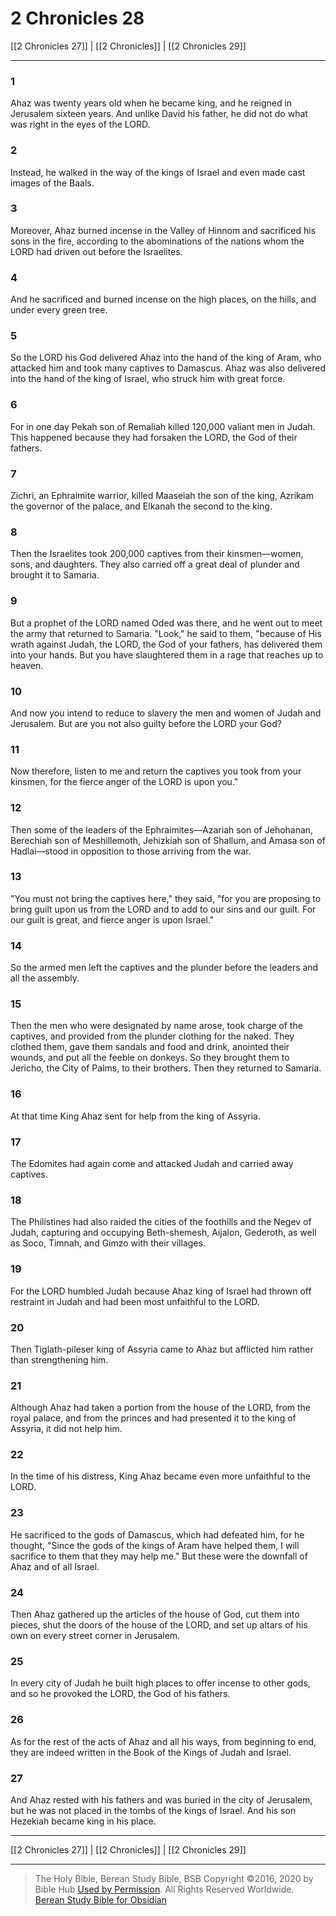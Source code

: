 # 2 Chronicles 28

[[2 Chronicles 27]] | [[2 Chronicles]] | [[2 Chronicles 29]]

---

### 1
Ahaz was twenty years old when he became king, and he reigned in Jerusalem sixteen years. And unlike David his father, he did not do what was right in the eyes of the LORD.

### 2
Instead, he walked in the way of the kings of Israel and even made cast images of the Baals.

### 3
Moreover, Ahaz burned incense in the Valley of Hinnom and sacrificed his sons in the fire, according to the abominations of the nations whom the LORD had driven out before the Israelites.

### 4
And he sacrificed and burned incense on the high places, on the hills, and under every green tree.

### 5
So the LORD his God delivered Ahaz into the hand of the king of Aram, who attacked him and took many captives to Damascus. Ahaz was also delivered into the hand of the king of Israel, who struck him with great force.

### 6
For in one day Pekah son of Remaliah killed 120,000 valiant men in Judah. This happened because they had forsaken the LORD, the God of their fathers.

### 7
Zichri, an Ephraimite warrior, killed Maaseiah the son of the king, Azrikam the governor of the palace, and Elkanah the second to the king.

### 8
Then the Israelites took 200,000 captives from their kinsmen—women, sons, and daughters. They also carried off a great deal of plunder and brought it to Samaria.

### 9
But a prophet of the LORD named Oded was there, and he went out to meet the army that returned to Samaria. "Look," he said to them, "because of His wrath against Judah, the LORD, the God of your fathers, has delivered them into your hands. But you have slaughtered them in a rage that reaches up to heaven.

### 10
And now you intend to reduce to slavery the men and women of Judah and Jerusalem. But are you not also guilty before the LORD your God?

### 11
Now therefore, listen to me and return the captives you took from your kinsmen, for the fierce anger of the LORD is upon you."

### 12
Then some of the leaders of the Ephraimites—Azariah son of Jehohanan, Berechiah son of Meshillemoth, Jehizkiah son of Shallum, and Amasa son of Hadlai—stood in opposition to those arriving from the war.

### 13
"You must not bring the captives here," they said, "for you are proposing to bring guilt upon us from the LORD and to add to our sins and our guilt. For our guilt is great, and fierce anger is upon Israel."

### 14
So the armed men left the captives and the plunder before the leaders and all the assembly.

### 15
Then the men who were designated by name arose, took charge of the captives, and provided from the plunder clothing for the naked. They clothed them, gave them sandals and food and drink, anointed their wounds, and put all the feeble on donkeys. So they brought them to Jericho, the City of Palms, to their brothers. Then they returned to Samaria.

### 16
At that time King Ahaz sent for help from the king of Assyria.

### 17
The Edomites had again come and attacked Judah and carried away captives.

### 18
The Philistines had also raided the cities of the foothills and the Negev of Judah, capturing and occupying Beth-shemesh, Aijalon, Gederoth, as well as Soco, Timnah, and Gimzo with their villages.

### 19
For the LORD humbled Judah because Ahaz king of Israel had thrown off restraint in Judah and had been most unfaithful to the LORD.

### 20
Then Tiglath-pileser king of Assyria came to Ahaz but afflicted him rather than strengthening him.

### 21
Although Ahaz had taken a portion from the house of the LORD, from the royal palace, and from the princes and had presented it to the king of Assyria, it did not help him.

### 22
In the time of his distress, King Ahaz became even more unfaithful to the LORD.

### 23
He sacrificed to the gods of Damascus, which had defeated him, for he thought, "Since the gods of the kings of Aram have helped them, I will sacrifice to them that they may help me." But these were the downfall of Ahaz and of all Israel.

### 24
Then Ahaz gathered up the articles of the house of God, cut them into pieces, shut the doors of the house of the LORD, and set up altars of his own on every street corner in Jerusalem.

### 25
In every city of Judah he built high places to offer incense to other gods, and so he provoked the LORD, the God of his fathers.

### 26
As for the rest of the acts of Ahaz and all his ways, from beginning to end, they are indeed written in the Book of the Kings of Judah and Israel.

### 27
And Ahaz rested with his fathers and was buried in the city of Jerusalem, but he was not placed in the tombs of the kings of Israel. And his son Hezekiah became king in his place.

---

[[2 Chronicles 27]] | [[2 Chronicles]] | [[2 Chronicles 29]]

---

> The Holy Bible, Berean Study Bible, BSB
> Copyright &copy;2016, 2020 by Bible Hub
> [Used by Permission](https://berean.bible/terms.htm). All Rights Reserved Worldwide.
> [Berean Study Bible for Obsidian](https://github.com/gapmiss/berean-study-bible-for-obsidian)</small>

